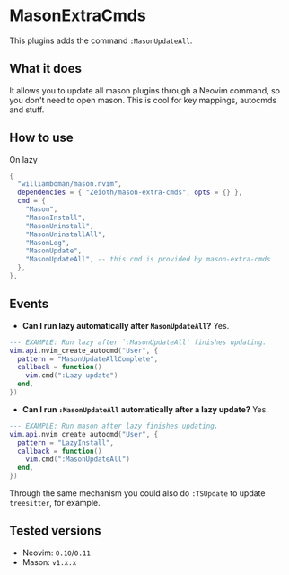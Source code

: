 # MasonExtraCmds
This plugins adds the command `:MasonUpdateAll`.

## What it does
It allows you to update all mason plugins through a Neovim command, so you don't need to open mason. This is cool for key mappings, autocmds and stuff.

## How to use
On lazy
```lua
{
  "williamboman/mason.nvim",
  dependencies = { "Zeioth/mason-extra-cmds", opts = {} },
  cmd = {
    "Mason",
    "MasonInstall",
    "MasonUninstall",
    "MasonUninstallAll",
    "MasonLog",
    "MasonUpdate",
    "MasonUpdateAll", -- this cmd is provided by mason-extra-cmds
  },
},
```

## Events
* **Can I run lazy automatically after `MasonUpdateAll`?** Yes.
```lua
--- EXAMPLE: Run lazy after `:MasonUpdateAll` finishes updating.
vim.api.nvim_create_autocmd("User", {
  pattern = "MasonUpdateAllComplete",
  callback = function()
    vim.cmd(":Lazy update")
  end,
})
```

* **Can I run `:MasonUpdateAll` automatically after a lazy update?** Yes.
```lua
--- EXAMPLE: Run mason after lazy finishes updating.
vim.api.nvim_create_autocmd("User", {
  pattern = "LazyInstall",
  callback = function()
    vim.cmd(":MasonUpdateAll")
  end,
})
```

Through the same mechanism you could also do `:TSUpdate` to update `treesitter`, for example.

## Tested versions
* Neovim: `0.10`/`0.11`
* Mason: `v1.x.x`
